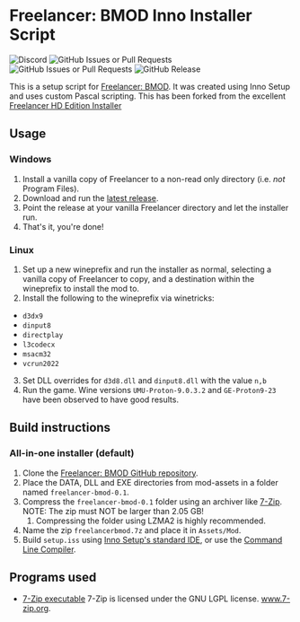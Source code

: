 # Freelancer: BMOD Inno Installer Script

![Discord](https://img.shields.io/discord/676300713210413087?logo=discord&label=Discord&color=purple)
![GitHub Issues or Pull Requests](https://img.shields.io/github/issues/better-modernized-combat/bmod-client?label=Issues)
![GitHub Issues or Pull Requests](https://img.shields.io/github/issues-closed/better-modernized-combat/bmod-client?color=green&label=Issues)
![GitHub Release](https://img.shields.io/github/v/release/better-modernized-combat/bmod-client?label=Release)

This is a setup script for [Freelancer: BMOD](https://github.com/better-modernized-combat/bmod-client). It was created using Inno Setup and uses custom Pascal scripting. This has been forked from the excellent [Freelancer HD Edition Installer](https://github.com/oliverpechey/Freelancer-HD-Edition-Installer)

## Usage

### Windows

1. Install a vanilla copy of Freelancer to a non-read only directory (i.e. *not* Program Files).
2. Download and run the [latest release](https://github.com/better-modernized-combat/bmod-installer/releases/).
3. Point the release at your vanilla Freelancer directory and let the installer run.
4. That's it, you're done!

### Linux

1. Set up a new wineprefix and run the installer as normal, selecting a vanilla copy of Freelancer to copy, and a destination within the wineprefix to install the mod to.
2. Install the following to the wineprefix via winetricks:

- `d3dx9`
- `dinput8`
- `directplay`
- `l3codecx`
- `msacm32`
- `vcrun2022`

3. Set DLL overrides for `d3d8.dll` and `dinput8.dll` with the value `n,b`
4. Run the game. Wine versions `UMU-Proton-9.0.3.2` and `GE-Proton9-23` have been observed to have good results.

## Build instructions

### All-in-one installer (default)

1. Clone the [Freelancer: BMOD GitHub repository](https://github.com/better-modernized-combat/bmod-client).
2. Place the DATA, DLL and EXE directories from mod-assets in a folder named `freelancer-bmod-0.1`.
3. Compress the `freelancer-bmod-0.1` folder using an archiver like [7-Zip](https://www.7-zip.org/). NOTE: The zip must NOT be larger than 2.05 GB!
    1. Compressing the folder using LZMA2 is highly recommended.
4. Name the zip `freelancerbmod.7z` and place it in `Assets/Mod`.
5. Build `setup.iss` using [Inno Setup's standard IDE](https://jrsoftware.org/isinfo.php), or use the [Command Line Compiler](https://jrsoftware.org/ishelp/index.php?topic=compilercmdline).

## Programs used

- [7-Zip executable](https://www.7-zip.org/download.html)
7-Zip is licensed under the GNU LGPL license. www.7-zip.org.
